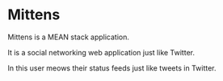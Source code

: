 # Mittens
Mittens is a MEAN stack application.

It is a social networking web application just like Twitter.

In this user meows their status feeds just like tweets in Twitter.
